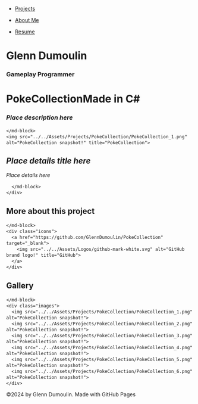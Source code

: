 <link href="../../style.css" rel="stylesheet"/>
<link href="../project-details.css" rel="stylesheet"/>
<script type="module" src="https://md-block.verou.me/md-block.js"></script>

<div class="nav-bar">
  <md-block>

- <a href="../../">Projects</a>
- <a href="../../About/">About Me</a>
- <a href="../../Resume/">Resume</a>

  </md-block>
</div>

<div class="title">
  <md-block>

# Glenn Dumoulin

  </md-block>
  <h3>Gameplay Programmer</h3>
</div>

<div class="content">
  <h1 class="project-title"><span>PokeCollection</span><span>Made in C#</span></h1>
  <div class="intro">
    <md-block>

### _Place description here_

    </md-block>
    <img src="../../Assets/Projects/PokeCollection/PokeCollection_1.png" alt="PokeCollection snapshot!" title="PokeCollection">
  </div>
  <div class="details">
    <div>
      <md-block>

## _Place details title here_

_Place details here_

      </md-block>
    </div>
  </div>
  <div class="platforms">
    <md-block>

## More about this project

    </md-block>
    <div class="icons">
      <a href="https://github.com/GlennDumoulin/PokeCollection" target="_blank">
        <img src="../../Assets/Logos/github-mark-white.svg" alt="GitHub brand logo!" title="GitHub">
      </a>
    </div>
  </div>
  <div class="gallery">
    <md-block>

## Gallery

    </md-block>
    <div class="images">
      <img src="../../Assets/Projects/PokeCollection/PokeCollection_1.png" alt="PokeCollection snapshot!">
      <img src="../../Assets/Projects/PokeCollection/PokeCollection_2.png" alt="PokeCollection snapshot!">
      <img src="../../Assets/Projects/PokeCollection/PokeCollection_3.png" alt="PokeCollection snapshot!">
      <img src="../../Assets/Projects/PokeCollection/PokeCollection_4.png" alt="PokeCollection snapshot!">
      <img src="../../Assets/Projects/PokeCollection/PokeCollection_5.png" alt="PokeCollection snapshot!">
      <img src="../../Assets/Projects/PokeCollection/PokeCollection_6.png" alt="PokeCollection snapshot!">
    </div>
  </div>
</div>

<footer>
  <md-block>

©2024 by Glenn Dumoulin. Made with GitHub Pages

  </md-block>
</footer>

